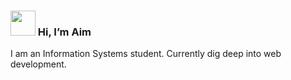 ### <img src="https://emojipedia-us.s3.amazonaws.com/source/microsoft-teams/337/person-pouting_light-skin-tone_1f64e-1f3fb_1f3fb.png" width="40px"> Hi, I’m Aim 
I am an Information Systems student. Currently dig deep into web development.

<!---
aimlana/aimlana is a ✨ special ✨ repository because its `README.md` (this file) appears on your GitHub profile.
You can click the Preview link to take a look at your changes.
--->
